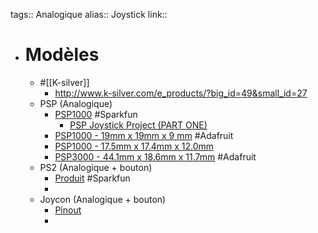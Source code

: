tags:: Analogique
alias:: Joystick
link::

- # Modèles
	- #[[K-silver]]
		- http://www.k-silver.com/e_products/?big_id=49&small_id=27
	- PSP (Analogique)
		- [PSP1000](https://www.sparkfun.com/products/9426) #Sparkfun
			- [PSP Joystick Project (PART ONE)](https://mechail.wordpress.com/2009/04/23/psp-joystick-project-part-one/)
		- [PSP1000 - 19mm x 19mm x 9 mm](https://www.adafruit.com/product/444) #Adafruit
		- [PSP1000 - 17.5mm x 17.4mm x 12.0mm](https://www.adafruit.com/product/2765)
		- [PSP3000 - 44.1mm x 18.6mm x 11.7mm](https://www.adafruit.com/product/3103) #Adafruit
	- PS2 (Analogique + bouton)
		- [Produit](https://www.sparkfun.com/products/9032) #Sparkfun
		-
	- Joycon (Analogique + bouton)
		- [Pinout](https://duckduckgo.com/?q=nintendo+switch+joystick+pinout&t=fpas&iax=images&ia=images&iai=https%3A%2F%2Fi.imgur.com%2FpoXB8EP.jpg&pn=1)
		-